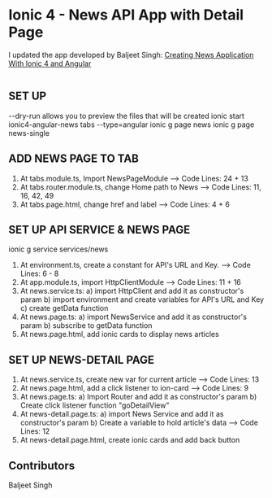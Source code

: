 # Ionic 4 - News API App with Detail Page

I updated the app developed by Baljeet Singh: [Creating News Application With Ionic 4 and Angular](https://youtu.be/NJ9C7iY9350)

<img src="" />

## SET UP

--dry-run allows you to preview the files that will be created
ionic start ionic4-angular-news tabs --type=angular
ionic g page news 
ionic g page news-single


## ADD NEWS PAGE TO TAB

1. At tabs.module.ts, Import NewsPageModule --> Code Lines: 24 + 13 
2. At tabs.router.module.ts, change Home path to News --> Code Lines: 11, 16, 42, 49
3. At tabs.page.html, change href and label --> Code Lines: 4 + 6


## SET UP API SERVICE & NEWS PAGE

ionic g service services/news

1. At environment.ts, create a constant for API's URL and Key. --> Code Lines: 6 - 8
2. At app.module.ts, import HttpClientModule --> Code Lines: 11 + 16
3. At news.service.ts: 
 a) import HttpClient and add it as constructor's param
 b) import environment and create variables for API's URL and Key  
 c) create getData function
4. At news.page.ts:
 a) import NewsService and add it as constructor's param
 b) subscribe to getData function
5. At news.page.html, add ionic cards to display news articles


## SET UP NEWS-DETAIL PAGE

1. At news.service.ts, create new var for current article --> Code Lines: 13
2. At news.page.html, add a click listener to ion-card --> Code Lines: 9
3. At news.page.ts:
 a) Import Router and add it as constructor's param
 b) Create click listener function "goDetailView"
4. At news-detail.page.ts:
 a) import News Service and add it as constructor's param
 b) Create a variable to hold article's data --> Code Lines: 12
5. At news-detail.page.html, create ionic cards and add back button

## Contributors
Baljeet Singh